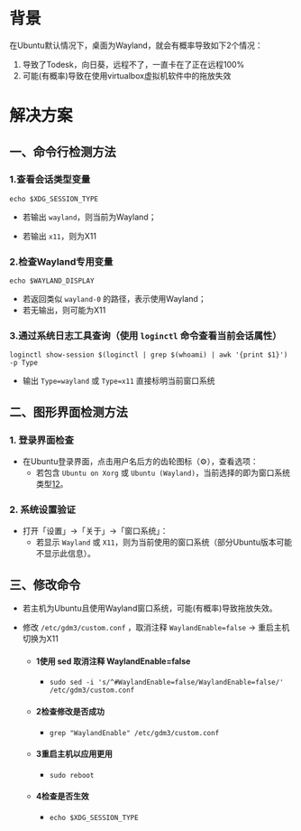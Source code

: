 # 背景

在Ubuntu默认情况下，桌面为Wayland，就会有概率导致如下2个情况：

1. 导致了Todesk，向日葵，远程不了，一直卡在了正在远程100%
2. 可能(有概率)导致在使用virtualbox虚拟机软件中的拖放失效



# 解决方案

## 一、命令行检测方法

### 1.查看会话类型变量

   ```
echo $XDG_SESSION_TYPE 
   ```

   - 若输出 `wayland`，则当前为Wayland；

   - 若输出 `x11`，则为X11

### 2.检查Wayland专用变量

```
echo $WAYLAND_DISPLAY 
```

- 若返回类似 `wayland-0` 的路径，表示使用Wayland；
- 若无输出，则可能为X11
### 3.通过系统日志工具查询（使用 `loginctl` 命令查看当前会话属性）

```
loginctl show-session $(loginctl | grep $(whoami) | awk '{print $1}') -p Type 
```

- 输出 `Type=wayland` 或 `Type=x11` 直接标明当前窗口系统

## 二、图形界面检测方法

### 1. 登录界面检查
   - 在Ubuntu登录界面，点击用户名后方的齿轮图标（⚙️），查看选项：
     - 若包含 `Ubuntu on Xorg` 或 `Ubuntu (Wayland)`，当前选择的即为窗口系统类型[1](https://blog.csdn.net/sunyuhua_keyboard/article/details/145007430)[2](https://blog.csdn.net/hua_chi/article/details/139961070)。
### 2. 系统设置验证
   - 打开「设置」→「关于」→「窗口系统」：
     - 若显示 `Wayland` 或 `X11`，则为当前使用的窗口系统（部分Ubuntu版本可能不显示此信息）。

## 三、修改命令

- 若主机为Ubuntu且使用Wayland窗口系统，可能(有概率)导致拖放失效。

- 修改 `/etc/gdm3/custom.conf` ，取消注释 `WaylandEnable=false` → 重启主机切换为X11

  - #### 1使用 sed 取消注释 WaylandEnable=false

    - ```
      sudo sed -i 's/^#WaylandEnable=false/WaylandEnable=false/' /etc/gdm3/custom.conf
      ```

  - #### 2检查修改是否成功

    - ```
      grep "WaylandEnable" /etc/gdm3/custom.conf
      ```

  - #### 3重启主机以应用更用

    - ```
      sudo reboot
      ```

  - #### 4检查是否生效

    - ```
      echo $XDG_SESSION_TYPE
      ```

      

  



